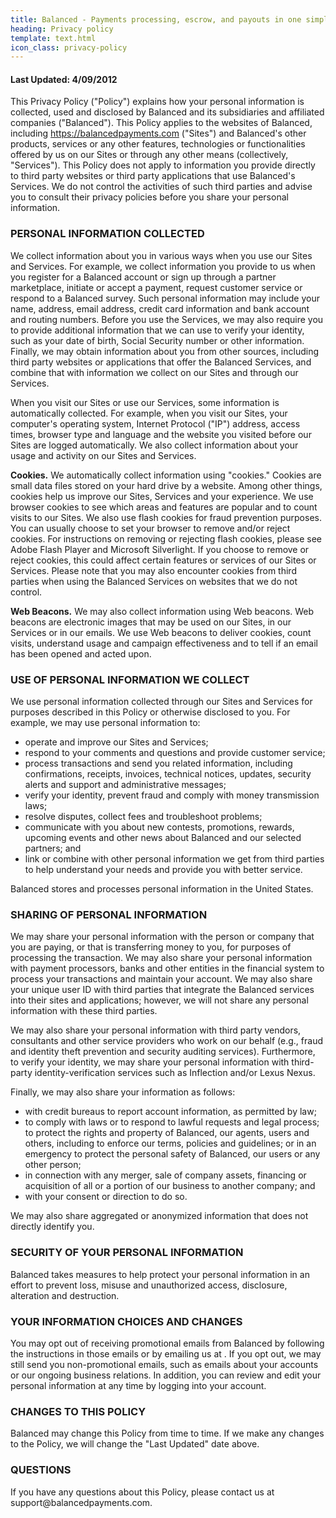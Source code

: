 ```yaml
---
title: Balanced - Payments processing, escrow, and payouts in one simple API | Privacy policy
heading: Privacy policy
template: text.html
icon_class: privacy-policy
---
```



<div><h4 id="last-updated--4-09-2012">Last Updated: 4/09/2012</h4>
  <p>This Privacy Policy ("Policy") explains how your personal information is
    collected, used and disclosed by Balanced and its subsidiaries and
    affiliated companies ("Balanced"). This Policy applies to the websites of
    Balanced, including <a href="https://balancedpayments.com">https://balancedpayments.com</a> ("Sites") and Balanced's other
    products, services or any other features, technologies or functionalities
    offered by us on our Sites or through any other means (collectively,
    "Services"). This Policy does not apply to information you provide directly to
    third party websites or third party applications that use Balanced's Services.
    We do not control the activities of such third parties and advise you to
    consult their privacy policies before you share your personal information.</p>
  <h3 id="personal-information-collected">PERSONAL INFORMATION COLLECTED</h3>
  <p>We collect information about you in various ways when you use our Sites and
    Services. For example, we collect information you provide to us when you
    register for a Balanced account or sign up through a partner marketplace,
    initiate or accept a payment, request
    customer service or respond to a Balanced survey. Such personal information
    may include your name, address, email address, credit card information and
    bank account and routing numbers. Before you use the Services, we may also
    require you to provide additional information that we can use to verify your
    identity, such as your date of birth, Social Security number or other
    information. Finally, we may obtain information about you from other sources,
    including third party websites or applications that offer the Balanced
    Services, and combine that with information we collect on our Sites and
    through our Services.</p>
  <p>When you visit our Sites or use our Services, some information is
    automatically collected. For example, when you visit our Sites, your
    computer's operating system, Internet Protocol ("IP") address, access times,
    browser type and language and the website you visited before our Sites are
    logged automatically. We also collect information about your usage and
    activity on our Sites and Services.</p>
  <p><strong>Cookies.</strong> We automatically collect information using "cookies." Cookies are
    small data files stored on your hard drive by a website. Among other things,
    cookies help us improve our Sites, Services and your experience. We use browser
    cookies to see which areas and features are popular and to count visits to our
    Sites. We also use flash cookies for fraud prevention purposes. You can usually
    choose to set your browser to remove and/or reject cookies. For instructions on
    removing or rejecting flash cookies, please see Adobe Flash Player and Microsoft
    Silverlight. If you choose to remove or reject cookies, this could affect
    certain features or services of our Sites or Services. Please note that you
    may also encounter cookies from third parties when using the Balanced Services
    on websites that we do not control.</p>
  <p><strong>Web Beacons.</strong> We may also collect information using Web beacons. Web beacons
    are electronic images that may be used on our Sites, in our Services or in our
    emails. We use Web beacons to deliver cookies, count visits, understand usage
    and campaign effectiveness and to tell if an email has been opened and acted
    upon.</p>
  <h3 id="use-of-personal-information-we-collect">USE OF PERSONAL INFORMATION WE COLLECT</h3>
  <p>We use personal information collected through our Sites and Services for
    purposes described in this Policy or otherwise disclosed to you. For example,
    we may use personal information to:</p>
  <ul><li>operate and improve our Sites and Services;</li>
    <li>respond to your comments and questions and provide customer service;</li>
    <li>process transactions and send you related information, including
      confirmations, receipts, invoices, technical notices, updates, security
      alerts and support and administrative messages;</li>
    <li>verify your identity, prevent fraud and comply with money transmission laws;</li>
    <li>resolve disputes, collect fees and troubleshoot problems;</li>
    <li>communicate with you about new contests, promotions, rewards, upcoming events
      and other news about Balanced and our selected partners; and</li>
    <li>link or combine with other personal information we get from third parties to
      help understand your needs and provide you with better service.</li>
  </ul><p>Balanced stores and processes personal information in the United States.</p>
  <h3 id="sharing-of-personal-information">SHARING OF PERSONAL INFORMATION</h3>
  <p>We may share your personal information with the person or company that you are
    paying, or that is transferring money to you, for purposes of processing the
    transaction. We may also share your personal information with payment
    processors, banks and other entities in the financial system to process your
    transactions and maintain your account. We may also share your unique user ID
    with third parties that integrate the Balanced services into their sites and
    applications; however, we will not share any personal information with these
    third parties.</p>
  <p>We may also share your personal information with third party vendors,
    consultants and other service providers who work on our behalf (e.g., fraud
    and identity theft prevention and security auditing services). Furthermore, to
    verify your identity, we may share your personal information with third-party
    identity-verification services such as Inflection and/or Lexus Nexus.</p>
  <p>Finally, we may also share your information as follows:</p>
  <ul><li>with credit bureaus to report account information, as permitted by law;</li>
    <li>to comply with laws or to respond to lawful requests and legal process; to
      protect the rights and property of Balanced, our agents, users and others,
      including to enforce our terms, policies and guidelines; or in an emergency
      to protect the personal safety of Balanced, our users or any other person;</li>
    <li>in connection with any merger, sale of company assets, financing or
      acquisition of all or a portion of our business to another company; and</li>
    <li>with your consent or direction to do so.</li>
  </ul><p>We may also share aggregated or anonymized information that does not directly
    identify you.</p>
  <h3 id="security-of-your-personal-information">SECURITY OF YOUR PERSONAL INFORMATION</h3>
  <p>Balanced takes measures to help protect your personal information in an effort
    to prevent loss, misuse and unauthorized access, disclosure, alteration and
    destruction.</p>
  <h3 id="your-information-choices-and-changes">YOUR INFORMATION CHOICES AND CHANGES</h3>
  <p>You may opt out of receiving promotional emails from Balanced by following the
    instructions in those emails or by emailing us at  . If you opt out, we may
    still send you non-promotional emails, such as emails about your accounts or
    our ongoing business relations. In addition, you can review and edit your
    personal information at any time by logging into your account.</p>
  <h3 id="changes-to-this-policy">CHANGES TO THIS POLICY</h3>
  <p>Balanced may change this Policy from time to time. If we make any changes to
    the Policy, we will change the "Last Updated" date above.</p>
  <h3 id="questions">QUESTIONS</h3>
  <p>If you have any questions about this Policy, please contact us at
    support@balancedpayments.com.</p></div>
